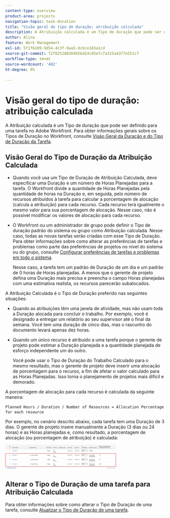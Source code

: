 ```yaml
---
content-type: overview
product-area: projects
navigation-topic: task-duration
title: "Visão geral do tipo de duração: atribuição calculada"
description: A Atribuição calculada é um Tipo de duração que pode ser definido para uma tarefa no Adobe Workfront. Para obter informações gerais sobre Tipos de duração no Workfront, consulte Visão geral da duração da tarefa e Tipo de duração.
author: Alina
feature: Work Management
exl-id: 5f1f6109-5d54-4c3f-9aa5-dc6ce165a1cd
source-git-commit: f2f825280204b56d2dc85efc7a315a4377e551c7
workflow-type: tm+mt
source-wordcount: '482'
ht-degree: 0%

---
```


# Visão geral do tipo de duração: atribuição calculada

A Atribuição calculada é um Tipo de duração que pode ser definido para uma tarefa no Adobe Workfront. Para obter informações gerais sobre os Tipos de Duração no Workfront, consulte [Visão Geral da Duração e do Tipo de Duração da Tarefa](../../../manage-work/tasks/taskdurtn/task-duration-and-duration-type.md).

## Visão Geral do Tipo de Duração da Atribuição Calculada

<!--
<p data-mc-conditions="QuicksilverOrClassic.Draft mode">(NOTE: This Hub issue has a powerpoint that highlights information that is useful to users when using Calculated Assignment duration type. I don't think we can use the powerpoint, because it's old. I also don't know if the things they discuss are still relevant, since the PP is from 2015. I've closed the issue, but I'm putting a link here just in case the info is useful. https://hub.workfront.com/issue/5a9dd7d5007d02a8966014557c23cc89/updates)</p>
-->

* Quando você usa um Tipo de Duração de Atribuição Calculada, deve especificar uma Duração e um número de Horas Planejadas para a tarefa. O Workfront divide a quantidade de Horas Planejadas pela quantidade de horas na Duração e, em seguida, pelo número de recursos atribuídos à tarefa para calcular a porcentagem de alocação (calcula a atribuição) para cada recurso. Cada recurso terá igualmente o mesmo valor para sua porcentagem de alocação. Nesse caso, não é possível modificar os valores de alocação para cada recurso.
* O Workfront ou um administrador de grupo pode definir o Tipo de duração padrão do sistema ou grupo como Atribuição calculada. Nesse caso, todas as novas tarefas serão criadas com esse Tipo de Duração. Para obter informações sobre como alterar as preferências de tarefas e problemas como parte das preferências de projetos no nível do sistema ou do grupo, consulte [Configurar preferências de tarefas e problemas em todo o sistema](../../../administration-and-setup/set-up-workfront/configure-system-defaults/set-task-issue-preferences.md).

  Nesse caso, a tarefa tem um padrão de Duração de um dia e um padrão de 0 horas de Horas planejadas. A menos que o gerente de projeto defina uma Duração mais precisa e preencha o campo Horas planejadas com uma estimativa realista, os recursos parecerão subalocados.

A Atribuição Calculada é o Tipo de Duração preferido nas seguintes situações:

* Quando as atribuições têm uma janela de atividade, mas não usam toda a Duração alocada para concluir o trabalho. Por exemplo, você é designado a entregar um relatório ao seu supervisor até o final da semana. Você tem uma duração de cinco dias, mas o rascunho do documento levará apenas dez horas.
* Quando um único recurso é atribuído a uma tarefa porque o gerente de projeto pode estimar a Duração planejada e a quantidade planejada de esforço independente um do outro.

  Você pode usar o Tipo de Duração do Trabalho Calculado para o mesmo resultado, mas o gerente de projeto deve inserir uma alocação de porcentagem para o recurso, a fim de afetar o valor calculado para as Horas Planejadas. Isso torna o planejamento de projetos mais difícil e demorado.

A porcentagem de alocação para cada recurso é calculada da seguinte maneira:

```
Planned Hours / Duration / Number of Resources = Allocation Percentage for each resource
```

Por exemplo, no cenário descrito abaixo, cada tarefa tem uma Duração de 3 dias. O gerente de projeto insere manualmente a Duração (3 dias ou 24 horas) e as Horas planejadas e, como resultado, a porcentagem de alocação (ou porcentagem de atribuição) é calculada:

![](assets/calcassign-350x80.png)

## Alterar o Tipo de Duração de uma tarefa para Atribuição Calculada

Para obter informações sobre como alterar o Tipo de Duração de uma tarefa, consulte [Atualizar o Tipo de Duração de uma tarefa](../../../manage-work/tasks/taskdurtn/update-duration-type-of-task.md).

<!--
<p data-mc-conditions="QuicksilverOrClassic.Draft mode">(NOTE: replaced with new article linked above)</p>
-->

<!--
<ol data-mc-conditions="QuicksilverOrClassic.Draft mode">
<li value="1">Go to a task for which you want to change the Duration Type.</li>
<li value="2"> <p data-mc-conditions="QuicksilverOrClassic.Quicksilver">Click <strong>Task Details</strong> in the left panel, then in the Overview area double click <strong>Duration Type</strong>. </p> </li>
<li value="3">Select <strong>Calculated Assignment</strong> from the drop-down menu.</li>
<li value="4">Click <strong>Save</strong> <strong>Changes</strong>.</li>
</ol>
-->
